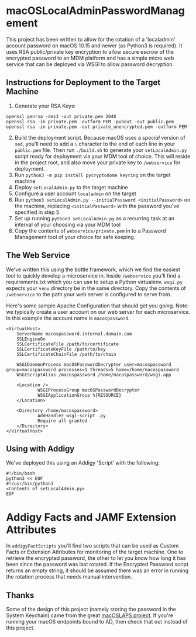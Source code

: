 # macOSLocalAdminPasswordManagement

This project has been written to allow for the rotation of a 'localadmin' account password on macOS 10.15 and newer (as Python3 is required). It uses RSA public/private key encryption to allow secure escrow of the encrypted password to an MDM platform and has a simple micro web service that can be deployed via WSGI to allow password decryption.

## Instructions for Deployment to the Target Machine

1. Generate your RSA Keys:
```
openssl genrsa -des3 -out private.pem 2048
openssl rsa -in private.pem -outform PEM -pubout -out public.pem
openssl rsa -in private.pem -out private_unencrypted.pem -outform PEM
```
2. Build the deployment script. Because macOS uses a _special_ version of `sed`, you'll need to add a `\` character to the end of each line in your `public.pem` file. Then run `./build.sh` to generate your `setLocalAdmin.py` script ready for deployment via your MDM tool of choice. This will reside in the project root, and also move your private key to `/webservice` for deployment.
3. Run `python3 -m pip install pycryptodome keyring` on the target machine
4. Deploy `setLocalAdmin.py` to the target machine
5. Configure a user account `localadmin` on the target
6. Run `python3 setLocalAdmin.py --initialPassword <initialPassword>` on the machine, replacing `<initialPassword>` with the password you've specified in step 5
7. Set up running `python3 setLocalAdmin.py` as a recurring task at an interval of your choosing via your MDM tool
8. Copy the contents of `webservice/private.pem` in to a Password Management tool of your choice for safe keeping.

## The Web Service
We've written this using the bottle framework, which we find the easiest tool to quickly develop a microservice in. Inside `/webservice` you'll find a requirements.txt which you can use to setup a Python virtualenv. `wsgi.py` expects your `venv` directory be in the same directory. Copy the contents of `/webservice` to the path your web server is configured to serve from. 

Here's some sample Apache Configuration that should get you going. Note: we typically create a user account on our web server for each microservice. In this example the account name is `macospassword`.
```
<VirtualHost>
    ServerName macospassword.internal.domain.com
    SSLEngineOn
    SSLCertificateFile /path/to/certificate
    SSLCertificateKeyFile /path/to/key
    SSLCertificateChainFile /path/to/chain

    WSGIDaemonProcess macOSPasswordDecrypter user=macospassword group=macospassword processes=1 threads=5 home=/home/macospassword
    WSGIScriptAlias /macospassword /home/macospassword/wsgi.app

    <Location />
            WSGIProcessGroup macOSPasswordDecrypter
            WSGIApplicationGroup %{RESOURCE}
    </Location>

    <Directory /home/macospassword>
            AddHandler wsgi-script .py
            Require all granted
    </Directory>
</VirtualHost>
```

## Using with Addigy
We've deployed this using an Addigy 'Script' with the following:
```
#!/bin/bash
python3 << EOF
#!/usr/bin/python3
<Contents of setLocalAdmin.py>
EOF 
```

# Addigy Facts and JAMF Extension Attributes
In `addigyFactScripts` you'll find two scripts that can be used as Custom Facts or Extension Attributes for monitoring of the target machine. One to retrieve the encrypted password, the other to let you know how long it has been since the password was last rotated. If the Encrypted Password script returns an empty string, it should be assumed there was an error in running the rotation process that needs manual intervention.

## Thanks
Some of the design of this project (namely storing the password in the System Keychain) came from the great [macOSLAPS project](https://github.com/joshua-d-miller/macOSLAPS). If you're running your macOS endpoints bound to AD, then check that out instead of this project.